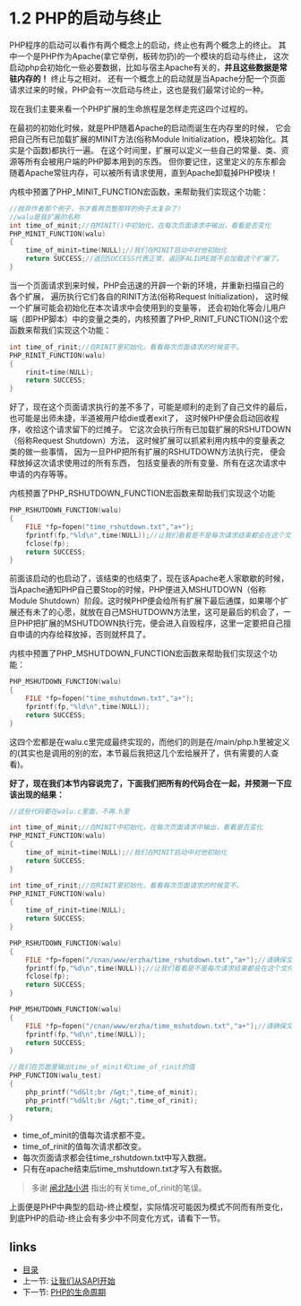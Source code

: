 # 1.2 PHP的启动与终止

PHP程序的启动可以看作有两个概念上的启动，终止也有两个概念上的终止。
其中一个是PHP作为Apache(拿它举例，板砖勿扔)的一个模块的启动与终止，
这次启动php会初始化一些必要数据，比如与宿主Apache有关的，**并且这些数据是常驻内存的！**
终止与之相对。
还有一个概念上的启动就是当Apache分配一个页面请求过来的时候，PHP会有一次启动与终止，这也是我们最常讨论的一种。

现在我们主要来看一个PHP扩展的生命旅程是怎样走完这四个过程的。

在最初的初始化时候，就是PHP随着Apache的启动而诞生在内存里的时候，
它会把自己所有已加载扩展的MINIT方法(俗称Module Initialization，模块初始化。其实是个函数)都执行一遍。
在这个时间里，扩展可以定义一些自己的常量、类、资源等所有会被用户端的PHP脚本用到的东西。
但你要记住，这里定义的东东都会随着Apache常驻内存，可以被所有请求使用，直到Apache卸载掉PHP模块！

内核中预置了PHP_MINIT_FUNCTION宏函数，来帮助我们实现这个功能：

````c
//抛弃作者那个例子，书才看两页整那样的例子太复杂了!
//walu是我扩展的名称
int time_of_minit;//在MINIT()中初始化，在每次页面请求中输出，看看是否变化
PHP_MINIT_FUNCTION(walu)
{
	time_of_minit=time(NULL);//我们在MINIT启动中对他初始化
	return SUCCESS;//返回SUCCESS代表正常，返回FALIURE就不会加载这个扩展了。
}

````

当一个页面请求到来时候，PHP会迅速的开辟一个新的环境，并重新扫描自己的各个扩展，
遍历执行它们各自的RINIT方法(俗称Request Initialization)，
这时候一个扩展可能会初始化在本次请求中会使用到的变量等，
还会初始化等会儿用户端（即PHP脚本）中的变量之类的，内核预置了PHP_RINIT_FUNCTION()这个宏函数来帮我们实现这个功能：

````c
int time_of_rinit;//在RINIT里初始化，看看每次页面请求的时候变不。
PHP_RINIT_FUNCTION(walu)
{
	rinit=time(NULL);
	return SUCCESS;
}

````

好了，现在这个页面请求执行的差不多了，可能是顺利的走到了自己文件的最后，
也可能是出师未捷，半道被用户给die或者exit了，
这时候PHP便会启动回收程序，收拾这个请求留下的烂摊子。
它这次会执行所有已加载扩展的RSHUTDOWN（俗称Request Shutdown）方法，
这时候扩展可以抓紧利用内核中的变量表之类的做一些事情，
因为一旦PHP把所有扩展的RSHUTDOWN方法执行完，
便会释放掉这次请求使用过的所有东西，
包括变量表的所有变量、所有在这次请求中申请的内存等等。

内核预置了PHP_RSHUTDOWN_FUNCTION宏函数来帮助我们实现这个功能

````c
PHP_RSHUTDOWN_FUNCTION(walu)
{
	FILE *fp=fopen("time_rshutdown.txt","a+");
	fprintf(fp,"%ld\n",time(NULL));//让我们看看是不是每次请求结束都会在这个文件里追加数据
	fclose(fp);
	return SUCCESS;
}

````
前面该启动的也启动了，该结束的也结束了，现在该Apache老人家歇歇的时候，当Apache通知PHP自己要Stop的时候，PHP便进入MSHUTDOWN（俗称Module Shutdown）阶段。这时候PHP便会给所有扩展下最后通牒，如果哪个扩展还有未了的心愿，就放在自己MSHUTDOWN方法里，这可是最后的机会了，一旦PHP把扩展的MSHUTDOWN执行完，便会进入自毁程序，这里一定要把自己擅自申请的内存给释放掉，否则就杯具了。

内核中预置了PHP_MSHUTDOWN_FUNCTION宏函数来帮助我们实现这个功能：

````c
PHP_MSHUTDOWN_FUNCTION(walu)
{
	FILE *fp=fopen("time_mshutdown.txt","a+");
	fprintf(fp,"%ld\n",time(NULL));
	return SUCCESS;
}

````
这四个宏都是在walu.c里完成最终实现的，而他们的则是在/main/php.h里被定义的(其实也是调用的别的宏，本节最后我把这几个宏给展开了，供有需要的人查看)。

**好了，现在我们本节内容说完了，下面我们把所有的代码合在一起，并预测一下应该出现的结果：**
````c
//这些代码都在walu.c里面，不再.h里

int time_of_minit;//在MINIT中初始化，在每次页面请求中输出，看看是否变化
PHP_MINIT_FUNCTION(walu)
{
	time_of_minit=time(NULL);//我们在MINIT启动中对他初始化
	return SUCCESS;
}

int time_of_rinit;//在RINIT里初始化，看看每次页面请求的时候变不。
PHP_RINIT_FUNCTION(walu)
{
	time_of_rinit=time(NULL);
	return SUCCESS;
}

PHP_RSHUTDOWN_FUNCTION(walu)
{
	FILE *fp=fopen("/cnan/www/erzha/time_rshutdown.txt","a+");//请确保文件可写，否则apache会莫名崩溃
	fprintf(fp,"%d\n",time(NULL));//让我们看看是不是每次请求结束都会在这个文件里追加数据
	fclose(fp);
	return SUCCESS;
}

PHP_MSHUTDOWN_FUNCTION(walu)
{
	FILE *fp=fopen("/cnan/www/erzha/time_mshutdown.txt","a+");//请确保文件可写，否则apache会莫名崩溃
	fprintf(fp,"%d\n",time(NULL));
	return SUCCESS;
}

//我们在页面里输出time_of_minit和time_of_rinit的值
PHP_FUNCTION(walu_test)
{
	php_printf("%d&lt;br /&gt;",time_of_minit);
	php_printf("%d&lt;br /&gt;",time_of_rinit);
	return;
}


````

 * time_of_minit的值每次请求都不变。
 * time_of_rinit的值每次请求都改变。
 * 每次页面请求都会往time_rshutdown.txt中写入数据。
 * 只有在apache结束后time_mshutdown.txt才写入有数据。

> 多谢 [闸北陆小洪](http://weibo.com/showz) 指出的有关time_of_rinit的笔误。

上面便是PHP中典型的启动-终止模型，实际情况可能因为模式不同而有所变化，
到底PHP的启动-终止会有多少中不同变化方式，请看下一节。


## links
   * [目录](<preface.md>)
   * 上一节: [让我们从SAPI开始](<1.1.md>)
   * 下一节: [PHP的生命周期](<1.3.md>)

